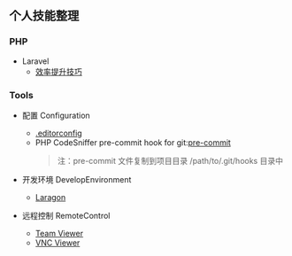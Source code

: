 ## 个人技能整理

### PHP

- Laravel
    * [效率提升技巧](https://github.com/ydalbj/skills/blob/master/PHP/Laravel/efficiency-recipes.md)


### Tools

- 配置 Configuration

    * [.editorconfig](https://github.com/ydalbj/skills/blob/master/Tools/Configuration)
    * PHP CodeSniffer pre-commit hook for git:[pre-commit](https://github.com/ydalbj/skills/blob/master/Tools/Configuration)
        > 注：pre-commit 文件复制到项目目录 /path/to/.git/hooks 目录中

- 开发环境 DevelopEnvironment

    * [Laragon](https://github.com/ydalbj/skills/blob/master/Tools/DevelopEnvironment/laragon.md)

- 远程控制 RemoteControl

    * [Team Viewer](https://github.com/ydalbj/skills/blob/master/Tools/RemoteControl/team-viewer.md)
    * [VNC Viewer](https://github.com/ydalbj/skills/blob/master/Tools/RemoteControl/vnc-viewer.md)
